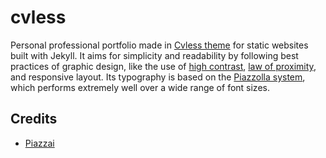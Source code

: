 # cvless

Personal professional portfolio made in [Cvless theme](https://github.com/piazzai/cvless) for static websites built with Jekyll. It aims for simplicity and readability by following best practices of graphic design, like the use of [high contrast](https://www.contrastrebellion.com), [law of proximity](https://lawsofux.com/law-of-proximity), and responsive layout. Its typography is based on the [Piazzolla system](https://piazzolla.huertatipografica.com/), which performs extremely well over a wide range of font sizes.

## Credits

-   [Piazzai](https://github.com/piazzai/)
